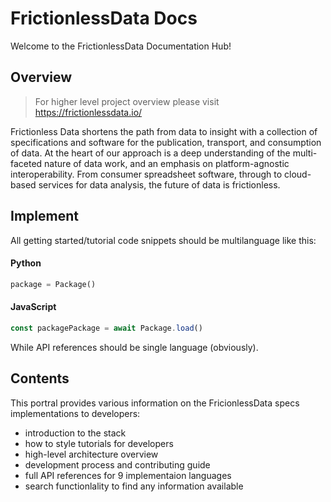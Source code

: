 # FrictionlessData Docs

Welcome to the FrictionlessData Documentation Hub!

## Overview

> For higher level project overview please visit https://frictionlessdata.io/

Frictionless Data shortens the path from data to insight with a collection of specifications and software for the publication, transport, and consumption of data. At the heart of our approach is a deep understanding of the multi-faceted nature of data work, and an emphasis on platform-agnostic interoperability. From consumer spreadsheet software, through to cloud-based services for data analysis, the future of data is frictionless.

## Implement

All getting started/tutorial code snippets should be multilanguage like this:

<!-- tabs:start -->
#### **Python**

```python
package = Package()
```
#### **JavaScript**

```javascript
const packagePackage = await Package.load()
```
<!-- tabs:end -->

While API references should be single language (obviously).

## Contents

This portral provides various information on the FricionlessData specs implementations to developers:

- introduction to the stack
- how to style tutorials for developers
- high-level architecture overview
- development process and contributing guide
- full API references for 9 implementaion languages
- search functionlality to find any information available
